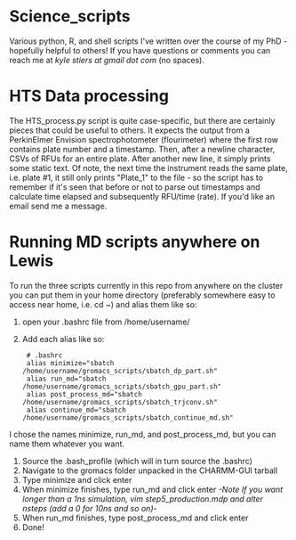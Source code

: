 # Science_scripts
Various python, R, and shell scripts I've written over the course of my PhD - hopefully helpful to others! If you have questions or comments you can reach me at *kyle stiers at gmail dot com* (no spaces).

# HTS Data processing
The HTS_process.py script is quite case-specific, but there are certainly pieces that could be useful to others. It expects the output from a PerkinElmer Envision spectrophotometer (flourimeter) where the first row contains plate number and a timestamp. Then, after a newline character, CSVs of RFUs for an entire plate. After another new line, it simply prints some static text. Of note, the next time the instrument reads the same plate, i.e. plate #1, it still only prints "Plate_1" to the file - so the script has to remember if it's seen that before or not to parse out timestamps and calculate time elapsed and subsequently RFU/time (rate). If you'd like an email send me a message.

# Running MD scripts anywhere on Lewis
To run the three scripts currently in this repo from anywhere on the cluster you can put them in your home directory (preferably somewhere easy to access near home, i.e. cd ~) and alias them like so:

1. open your .bashrc file from /home/username/
1. Add each alias like so:

        # .bashrc
        alias minimize="sbatch /home/username/gromacs_scripts/sbatch_dp_part.sh"
        alias run_md="sbatch /home/username/gromacs_scripts/sbatch_gpu_part.sh"
        alias post_process_md="sbatch /home/username/gromacs_scripts/sbatch_trjconv.sh"
        alias continue_md="sbatch /home/username/gromacs_scripts/sbatch_continue_md.sh"

I chose the names minimize, run_md, and post_process_md, but you can name them whatever you want.

1. Source the .bash_profile (which will in turn source the .bashrc)
1. Navigate to the gromacs folder unpacked in the CHARMM-GUI tarball
1. Type minimize and click enter
1. When minimize finishes, type run_md and click enter
        *-Note If you want longer than a 1ns simulation, vim step5_production.mdp and alter nsteps (add a 0 for 10ns and so on)-*
1. When run_md finishes, type post_process_md and click enter
1. Done!
